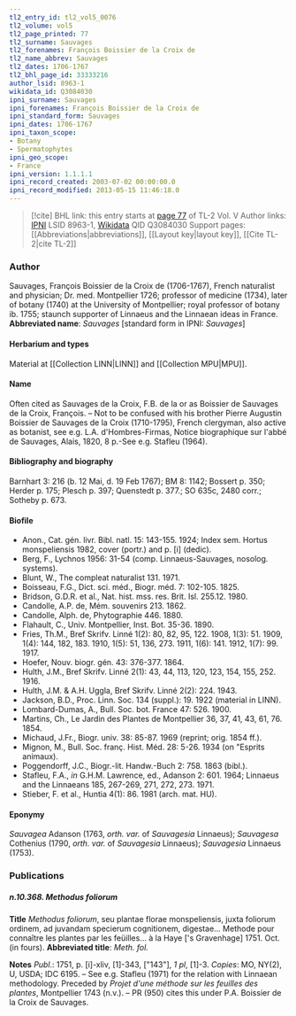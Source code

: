 ```yaml
---
tl2_entry_id: tl2_vol5_0076
tl2_volume: vol5
tl2_page_printed: 77
tl2_surname: Sauvages
tl2_forenames: François Boissier de la Croix de
tl2_name_abbrev: Sauvages
tl2_dates: 1706-1767
tl2_bhl_page_id: 33333216
author_lsid: 8963-1
wikidata_id: Q3084030
ipni_surname: Sauvages
ipni_forenames: François Boissier de la Croix de
ipni_standard_form: Sauvages
ipni_dates: 1706-1767
ipni_taxon_scope: 
- Botany
- Spermatophytes
ipni_geo_scope: 
- France
ipni_version: 1.1.1.1
ipni_record_created: 2003-07-02 00:00:00.0
ipni_record_modified: 2013-05-15 11:46:18.0
---
```


> [!cite] BHL link: this entry starts at [page 77](https://www.biodiversitylibrary.org/page/33333216) of TL-2 Vol. V
> Author links: [IPNI](https://www.ipni.org/a/8963-1) LSID 8963-1, [Wikidata](https://www.wikidata.org/wiki/Q3084030) QID Q3084030
> Support pages: [[Abbreviations|abbreviations]], [[Layout key|layout key]], [[Cite TL-2|cite TL-2]]

### Author

Sauvages, François Boissier de la Croix de (1706-1767), French naturalist and physician; Dr. med. Montpellier 1726; professor of medicine (1734), later of botany (1740) at the University of Montpellier; royal professor of botany ib. 1755; staunch supporter of Linnaeus and the Linnaean ideas in France. 
**Abbreviated name**: *Sauvages* \[standard form in IPNI: *Sauvages*\]

#### Herbarium and types

Material at [[Collection LINN|LINN]] and [[Collection MPU|MPU]].

#### Name

Often cited as Sauvages de la Croix, F.B. de la or as Boissier de Sauvages de la Croix, François. – Not to be confused with his brother Pierre Augustin Boissier de Sauvages de la Croix (1710-1795), French clergyman, also active as botanist, see e.g. L.A. d'Hombres-Firmas, Notice biographique sur l'abbé de Sauvages, Alais, 1820, 8 p.-See e.g. Stafleu (1964).

#### Bibliography and biography

Barnhart 3: 216 (b. 12 Mai, d. 19 Feb 1767); BM 8: 1142; Bossert p. 350; Herder p. 175; Plesch p. 397; Quenstedt p. 377.; SO 635c, 2480 corr.; Sotheby p. 673.

#### Biofile

- Anon., Cat. gén. livr. Bibl. natl. 15: 143-155. 1924; Index sem. Hortus monspeliensis 1982, cover (portr.) and p. \[i\] (dedic).
- Berg, F., Lychnos 1956: 31-54 (comp. Linnaeus-Sauvages, nosolog. systems).
- Blunt, W., The compleat naturalist 131. 1971.
- Boisseau, F.G., Dict. sci. méd., Biogr. méd. 7: 102-105. 1825.
- Bridson, G.D.R. et al., Nat. hist. mss. res. Brit. Isl. 255.12. 1980.
- Candolle, A.P. de, Mém. souvenirs 213. 1862.
- Candolle, Alph. de, Phytographie 446. 1880.
- Flahault, C., Univ. Montpellier, Inst. Bot. 35-36. 1890.
- Fries, Th.M., Bref Skrifv. Linné 1(2): 80, 82, 95, 122. 1908, 1(3): 51. 1909, 1(4): 144, 182, 183. 1910, 1(5): 51, 136, 273. 1911, 1(6): 141. 1912, 1(7): 99. 1917.
- Hoefer, Nouv. biogr. gén. 43: 376-377. 1864.
- Hulth, J.M., Bref Skrifv. Linné 2(1): 43, 44, 113, 120, 123, 154, 155, 252. 1916.
- Hulth, J.M. & A.H. Uggla, Bref Skrifv. Linné 2(2): 224. 1943.
- Jackson, B.D., Proc. Linn. Soc. 134 (suppl.): 19. 1922 (material in LINN).
- Lombard-Dumas, A., Bull. Soc. bot. France 47: 526. 1900.
- Martins, Ch., Le Jardin des Plantes de Montpellier 36, 37, 41, 43, 61, 76. 1854.
- Michaud, J.Fr., Biogr. univ. 38: 85-87. 1969 (reprint; orig. 1854 ff.).
- Mignon, M., Bull. Soc. franç. Hist. Méd. 28: 5-26. 1934 (on "Esprits animaux).
- Poggendorff, J.C., Biogr.-lit. Handw.-Buch 2: 758. 1863 (bibl.).
- Stafleu, F.A., *in* G.H.M. Lawrence, ed., Adanson 2: 601. 1964; Linnaeus and the Linnaeans 185, 267-269, 271, 272, 273. 1971.
- Stieber, F. et al., Huntia 4(1): 86. 1981 (arch. mat. HU).

#### Eponymy

*Sauvagea* Adanson (1763, *orth. var.* of *Sauvagesia* Linnaeus); *Sauvagesa* Cothenius (1790, *orth. var.* of *Sauvagesia* Linnaeus); *Sauvagesia* Linnaeus (1753).

### Publications

##### n.10.368. Methodus foliorum

**Title**
*Methodus foliorum*, seu plantae florae monspeliensis, juxta foliorum ordinem, ad juvandam specierum cognitionem, digestae... Methode pour connaître les plantes par les feüilles... à la Haye \['s Gravenhage\] 1751. Oct. (in fours).
**Abbreviated title**: *Meth. fol.*

**Notes**
*Publ*.: 1751, p. \[i\]-xliv, \[1\]-343, \["143"\], *1 pl*, \[1\]-3. *Copies*: MO, NY(2), U, USDA; IDC 6195. – See e.g. Stafleu (1971) for the relation with Linnaean methodology. Preceded by *Projet d'une méthode sur les feuilles des plantes*, Montpellier 1743 (n.v.). – PR (950) cites this under P.A. Boissier de la Croix de Sauvages.

